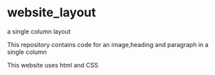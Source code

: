 # website_layout
a single column layout

This repository contains code for an image,heading and paragraph in a single column

This website uses html and CSS
